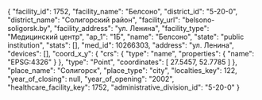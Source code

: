 {
    "facility_id": 1752,
    "facility_name": "Белсоно",
    "district_id": "5-20-0",
    "district_name": "Солигорский район",
    "facility_url": "belsono-soligorsk.by",
    "facility_address": "ул. Ленина",
    "facility_type": "Медицинский центр",
    "ap_1": "1Б",
    "name": "Белсоно",
    "state": "public institution",
    "stats": [],
    "med_id": 10266303,
    "address": "ул. Ленина",
    "devices": [],
    "coord_x_y": {
        "crs": {
            "type": "name",
            "properties": {
                "name": "EPSG:4326"
            }
        },
        "type": "Point",
        "coordinates": [
            27.5457,
            52.7785
        ]
    },
    "place_name": "Солигорск",
    "place_type": "city",
    "localties_key": 122,
    "year_of_closing": null,
    "year_of_opening": "2002",
    "healthcare_facility_key": 1752,
    "administrative_division_id": "5-20-0"
}